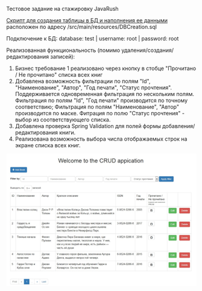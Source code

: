 Тестовое задание на стажировку JavaRush

[Скрипт для создания таблицы в БД и наполнения ее данными](https://github.com/Anel7/InternshipCRUD/blob/master/src/main/resources/DBCreation.sql)<br>
расположен по адресу /src/main/resources/DBCreation.sql

Подключение к БД: database: test | username: root | password: root

Реализованная функциональность (помимо удаления/создания/редактирования записей):<br>
1. Бизнес требование 1 реализовано через кнопку в стобце "Прочитано / Не прочитано" списка всех книг
2. Добавлена возможность фильтрации по полям "Id", "Наименование", "Автор", "Год печати", "Статус прочтения". Поддерживается одновременная фильтрация по нескольким полям. Фильтрация по полям "Id", "Год печати" производится по точному соответствию; Фильтрация по полям "Наименование", "Автор" производится по маске. Фитрация по полю "Статус прочтения" - выбор из соответствующего списка.
3. Добавлена проверка Spring Validation для полей формы добавления/редактирования книги.
4. Реализована возможность выбора числа отображаемых строк на экране списка всех книг.

![Preview](https://github.com/Anel7/InternshipCRUD/blob/master/readme_img/MainScreen.jpg)

